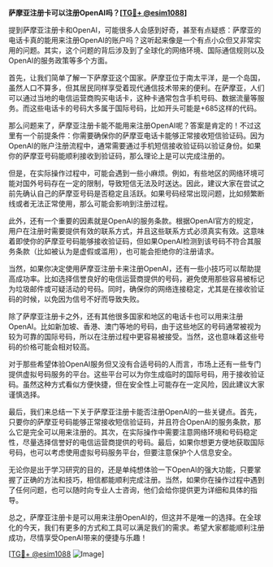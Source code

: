 **萨摩亚注册卡可以注册OpenAI吗？[[TG💪+ @esim1088](https://t.me/s/esim1088)]**

提到萨摩亚注册卡和OpenAI，可能很多人会感到好奇，甚至有点疑惑：萨摩亚的电话卡真的能用来注册OpenAI的账户吗？这听起来像是一个有点小众但又非常实用的问题。其实，这个问题的背后涉及到了全球化的网络环境、国际通信规则以及OpenAI的服务政策等多个方面。

首先，让我们简单了解一下萨摩亚这个国家。萨摩亚位于南太平洋，是一个岛国，虽然人口不算多，但其居民同样享受着现代通信技术带来的便利。在萨摩亚，人们可以通过当地的电信运营商购买电话卡，这种卡通常包含手机号码、数据流量等服务。而这些电话卡的号码大多属于国际号码，比如开头可能是+685这样的代码。

那么问题来了，萨摩亚注册卡能不能用来注册OpenAI呢？答案是肯定的！不过这里有一个前提条件：你需要确保你的萨摩亚电话卡能够正常接收短信验证码。因为OpenAI的账户注册流程中，通常需要通过手机短信接收验证码以验证身份。如果你的萨摩亚号码能顺利接收到验证码，那么理论上是可以完成注册的。

但是，在实际操作过程中，可能会遇到一些小麻烦。例如，有些地区的网络环境可能对国外号码存在一定的限制，导致短信无法及时送达。因此，建议大家在尝试之前先确认自己的萨摩亚号码是否稳定且活跃。如果号码经常出现问题，比如频繁断线或者无法正常使用，那么可能会影响到注册过程。

此外，还有一个重要的因素就是OpenAI的服务条款。根据OpenAI官方的规定，用户在注册时需要提供有效的联系方式，并且这些联系方式必须真实有效。这意味着即使你的萨摩亚号码能够接收验证码，但如果OpenAI检测到该号码不符合其服务条款（比如被认为是虚假或滥用），也可能会拒绝你的注册请求。

当然，如果你决定使用萨摩亚注册卡来注册OpenAI，还有一些小技巧可以帮助提高成功率。比如选择信誉良好的电信运营商提供的号码，避免使用那些容易被标记为垃圾邮件或可疑活动的号码。同时，确保你的网络连接稳定，尤其是在接收验证码的时候，以免因为信号不好而导致失败。

除了萨摩亚注册卡之外，还有其他很多国家和地区的电话卡也可以用来注册OpenAI。比如新加坡、香港、澳门等地的号码，由于这些地区的号码通常被视为较为可靠的国际号码，所以在注册过程中更容易被接受。当然，这也意味着这些号码的价格可能会相对较高。

对于那些希望体验OpenAI服务但又没有合适号码的人而言，市场上还有一些专门提供虚拟号码服务的平台。这些平台可以为你生成临时的国际号码，用于接收验证码。虽然这种方式看似方便快捷，但在安全性上可能存在一定风险，因此建议大家谨慎选择。

最后，我们来总结一下关于萨摩亚注册卡能否注册OpenAI的一些关键点。首先，只要你的萨摩亚号码能够正常接收短信验证码，并且符合OpenAI的服务条款，那么它是完全可以用来注册的。其次，在实际操作中需要注意网络环境和号码稳定性，尽量选择信誉好的电信运营商提供的号码。最后，如果你想更方便地获取国际号码，也可以考虑使用虚拟号码服务平台，但要注意保护个人信息安全。

无论你是出于学习研究的目的，还是单纯想体验一下OpenAI的强大功能，只要掌握了正确的方法和技巧，相信都能顺利完成注册。当然，如果你在操作过程中遇到了任何问题，也可以随时向专业人士咨询，他们会给你提供更为详细和具体的指导。

总之，萨摩亚注册卡是可以用来注册OpenAI的，但这并不是唯一的选择。在全球化的今天，我们有更多的方式和工具可以满足我们的需求。希望大家都能顺利注册成功，尽情享受OpenAI带来的便捷与乐趣！

[[TG💪+ @esim1088](https://t.me/s/esim1088) ![Image](https://i.postimg.cc/4NQfJmqS/Snipaste-2025-05-13-00-14-12.png)]